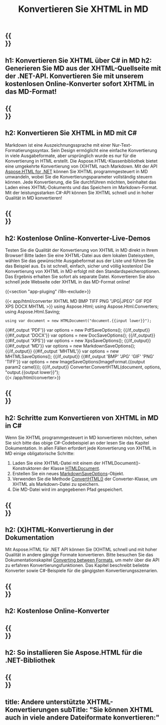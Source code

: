 ﻿---
translation: true
template: /templates/_template-conversion-child.md
title: Konvertieren Sie XHTML in MD
description: Konvertieren Sie XHTML in MD in C#. Verwenden Sie einfach die Konverter-API innerhalb von ASP.NET oder einer beliebigen .NET-Anwendung. Probieren Sie kostenlos online XHTML to MD Converter aus!
url: /net/conversion/xhtml-to-md/
family: html
platformtag: net
feature: conversion
informat: XHTML
outformat: MD
otherformats: PDF XPS DOCX GIF JPEG PNG TIFF BMP HTML MHTML
---

{{<section banner>}}
---
h1: Konvertieren Sie XHTML über C# in MD
h2: Generieren Sie MD aus der XHTML-Quellseite mit der .NET-API. Konvertieren Sie mit unserem kostenlosen Online-Konverter sofort XHTML in das MD-Format!
---

{{<section overview>}}
---
h2: Konvertieren Sie XHTML in MD mit C#
---

Markdown ist eine Auszeichnungssprache mit einer Nur-Text-Formatierungssyntax. Sein Design ermöglicht eine einfache Konvertierung in viele Ausgabeformate, aber ursprünglich wurde es nur für die Konvertierung in HTML erstellt. Die Aspose.HTML-Klassenbibliothek bietet eine umgekehrte Konvertierung von (X)HTML nach Markdown. Mit der API [Aspose.HTML for .NET](https://products.aspose.com/html/net/) können Sie XHTML programmgesteuert in MD umwandeln, wobei Sie die Konvertierungsparameter vollständig steuern können. Jede Konvertierung, die Sie durchführen möchten, beinhaltet das Laden eines XHTML-Dokuments und das Speichern im Markdown-Format. Mit der leistungsstarken C#-API können Sie XHTML schnell und in hoher Qualität in MD konvertieren!

{{<section demos>}}
---
h2: Kostenlose Online-Konverter-Live-Demos
---

Testen Sie die Qualität der Konvertierung von XHTML in MD direkt in Ihrem Browser! Bitte laden Sie eine XHTML-Datei aus dem lokalen Dateisystem, wählen Sie das gewünschte Ausgabeformat aus der Liste und führen Sie das Beispiel aus. Es ist schnell, einfach, sicher und völlig kostenlos! Die Konvertierung von XHTML in MD erfolgt mit den Standardspeicheroptionen. Das Ergebnis erhalten Sie sofort als separate Datei. Konvertieren Sie also schnell jede Webseite oder XHTML in das MD-Format online!

{{<section "app-pluging" i18n-exclude>}}

{{< app/html/converter XHTML MD BMP TIFF PNG "JPG|JPEG" GIF PDF XPS DOCX MHTML >}}
using Aspose.Html;
using Aspose.Html.Converters;
using Aspose.Html.Saving;

    using var document = new HTMLDocument("document.{{input lower}}");
{{#if_output 'PDF'}}
    var options = new PdfSaveOptions();
{{/if_output}}
{{#if_output 'DOCX'}}
    var options = new DocSaveOptions();
{{/if_output}}
{{#if_output 'XPS'}}
    var options = new XpsSaveOptions();
{{/if_output}}
{{#if_output 'MD'}}
    var options = new MarkdownSaveOptions();
{{/if_output}}
{{#if_output 'MHTML'}}
    var options = new MHTMLSaveOptions();
{{/if_output}}
{{#if_output 'BMP' 'JPG' 'GIF' 'PNG' 'TIFF'}}
    var options = new ImageSaveOptions(ImageFormat.{{output param2 camel}});
{{/if_output}}
    Converter.ConvertHTML(document, options, "output.{{output lower}}");   
{{< /app/html/converter>}} 


{{<section steps>}}
---
h2: Schritte zum Konvertieren von XHTML in MD in C#
---

Wenn Sie XHTML programmgesteuert in MD konvertieren möchten, sehen Sie sich bitte das obige C#-Codebeispiel an oder lesen Sie das Kapitel Dokumentation. In allen Fällen erfordert jede Konvertierung von XHTML in MD einige obligatorische Schritte:

1. Laden Sie eine XHTML-Datei mit einem der HTMLDocument()-Konstruktoren der Klasse [HTMLDocument](https://reference.aspose.com/html/net/aspose.html/htmldocument/).
1. Erstellen Sie ein neues [MarkdownSaveOptions](https://reference.aspose.com/html/net/aspose.html.saving/markdownsaveoptions/)-Objekt.
1. Verwenden Sie die Methode [ConvertHTML()](https://reference.aspose.com/html/net/aspose.html.converters/converter/converthtml/) der Converter-Klasse, um XHTML als Markdown-Datei zu speichern.
1. Die MD-Datei wird im angegebenen Pfad gespeichert.

{{<section documentation>}}
---
h2: (X)HTML-Konvertierung in der Dokumentation
---

Mit Aspose.HTML für .NET API können Sie (X)HTML schnell und mit hoher Qualität in andere gängige Formate konvertieren. Bitte besuchen Sie das Dokumentationskapitel <a href="https://docs.aspose.com/html/net/converting-between-formats/" target="_blank">Converting between Formats</a>, um mehr über die API zu erfahren Konvertierungsfunktionen. Das Kapitel beschreibt beliebte Konverter sowie C#-Beispiele für die gängigsten Konvertierungsszenarien.

{{<section online-converters>}}
---
h2: Kostenlose Online-Konverter
---

{{<section get-started>}}
---
h2: So installieren Sie Aspose.HTML für die .NET-Bibliothek
---

{{<section other-conversions>}}
---
title: Andere unterstützte XHTML-Konvertierungen
subTitle: "Sie können XHTML auch in viele andere Dateiformate konvertieren:"
---